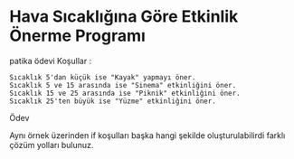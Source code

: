 # Hava Sıcaklığına Göre Etkinlik Önerme Programı
patika ödevi
Koşullar :

    Sıcaklık 5'dan küçük ise "Kayak" yapmayı öner.
    Sıcaklık 5 ve 15 arasında ise "Sinema" etkinliğini öner.
    Sıcaklık 15 ve 25 arasında ise "Piknik" etkinliğini öner.
    Sıcaklık 25'ten büyük ise "Yüzme" etkinliğini öner.

Ödev

Aynı örnek üzerinden if koşulları başka hangi şekilde oluşturulabilirdi farklı çözüm yolları bulunuz.